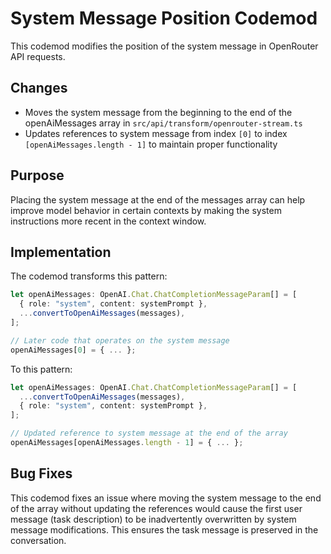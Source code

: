 # System Message Position Codemod

This codemod modifies the position of the system message in OpenRouter API requests.

## Changes

- Moves the system message from the beginning to the end of the openAiMessages array in `src/api/transform/openrouter-stream.ts`
- Updates references to system message from index `[0]` to index `[openAiMessages.length - 1]` to maintain proper functionality

## Purpose

Placing the system message at the end of the messages array can help improve model behavior in certain contexts by making the system instructions more recent in the context window.

## Implementation

The codemod transforms this pattern:

```typescript
let openAiMessages: OpenAI.Chat.ChatCompletionMessageParam[] = [
  { role: "system", content: systemPrompt },
  ...convertToOpenAiMessages(messages),
];

// Later code that operates on the system message
openAiMessages[0] = { ... };
```

To this pattern:

```typescript
let openAiMessages: OpenAI.Chat.ChatCompletionMessageParam[] = [
  ...convertToOpenAiMessages(messages),
  { role: "system", content: systemPrompt },
];

// Updated reference to system message at the end of the array
openAiMessages[openAiMessages.length - 1] = { ... };
```

## Bug Fixes

This codemod fixes an issue where moving the system message to the end of the array without updating the references would cause the first user message (task description) to be inadvertently overwritten by system message modifications. This ensures the task message is preserved in the conversation.
